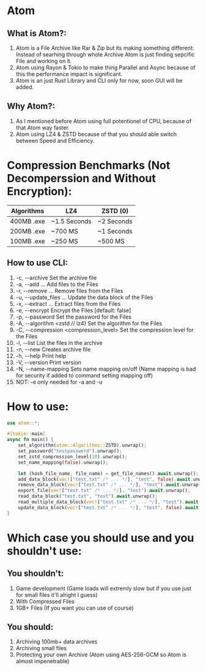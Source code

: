 # Atom

## What is Atom?:
1. Atom is a File Archive like Rar & Zip but its making something different: Instead of searhing through whole Archive Atom is just finding sepcific File and working on it.
2. Atom using Rayon & Tokio to make thing Parallel and Async because of this the performance impact is significant.
3. Atom is an just Rust Library and CLI only for now, soon GUI will be added.

## Why Atom?:
1. As I mentioned before Atom using full potentionel of CPU, because of that Atom way faster.
2. Atom using LZ4 & ZSTD because of that you should able switch between Speed and Efficiency.

# Compression Benchmarks (Not Decomperssion and Without Encryption):
| Algorithms | LZ4          | ZSTD (0)     |
|------------|--------------|--------------|
| 400MB .exe | ~1.5 Seconds | ~2 Seconds   |
| 200MB .exe | ~700 MS      | ~1 Seconds   |
| 100MB .exe | ~250 MS      | ~500 MS      |

## How to use CLI:
1. -c, --archive <archive>                Set the archive file
2. -a, --add <FILES>...                   Add files to the Files
3. -r, --remove <FILES>...                Remove files from the Files
4. -u, --update_files <FILES>...          Update the data block of the Files
5. -x, --extract <FILES>...               Extract files from the Files
6. -e, --encrypt <encrypt>                Encrypt the Files [default: false]
7. -p, --password <password>              Set the password for the Files
8. -A, --algorithm <zstd // lz4)        Set the algorithm for the Files
9. -C, --compression <compression_level>  Set the compression level for the Files
10. -l, --list                             List the files in the archive
11. -n, --new                              Creates archive file
12. -h, --help                             Print help
13. -V, --version                          Print version
14.  -N, --name-mapping                    Sets name mapping on/off (Name mapping is bad for security if added to command setting mapping off)
15. NOT: -e only needed for -a and -u

# How to use:
```rust
use atom::*;

#[tokio::main]
async fn main() {
    set_algorithm(atom::Algorithms::ZSTD).unwrap();
    set_password("testpassword").unwrap();
    set_zstd_compression_level(10).unwrap();
    set_name_mapping(false).unwrap();

    let (hash_file_name, file_name) = get_file_names().await.unwrap(); // only works when mapping enabled
    add_data_block(vec!["test.txt" /* ... */], "test", false).await.unwrap();
    remove_data_block(vec!["test.txt" /* ... */], "test").await.unwrap();
    export_file(vec!["test.txt" /* ... */], "test").await.unwrap();
    read_data_block("test.txt", "test").await.unwrap();
    read_multiple_data_block(vec!["test.txt" /* ... */], "test").await.unwrap();
    update_data_block(vec!["test.txt" /* ... */], "test", false).await.unwrap();
}

```

# Which case you should use and you shouldn't use:

## You shouldn't:
1. Game development (Game loads will extremly slow but if you use just for small files it'll alright I guess)
2. With Compressed Files
3. 1GB+ Files (If you want you can use of course)

## You should:
1. Archiving 100mb+ data archives
2. Archiving small files
3. Protecting your own Archive (Atom using AES-256-GCM so Atom is almost impenetrable)
